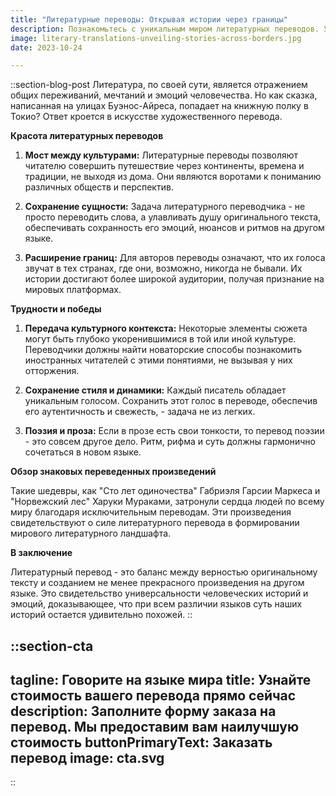 ```yaml
---
title: "Литературные переводы: Открывая истории через границы"
description: Познакомьтесь с уникальным миром литературных переводов. Узнайте о тонком процессе переноса историй с одного языка на другой и о том невероятном влиянии, которое он оказывает на мировую литературу.
image: literary-translations-unveiling-stories-across-borders.jpg
date: 2023-10-24

---
```


::section-blog-post
Литература, по своей сути, является отражением общих переживаний, мечтаний и эмоций человечества. Но как сказка, написанная на улицах Буэнос-Айреса, попадает на книжную полку в Токио? Ответ кроется в искусстве художественного перевода.

**Красота литературных переводов**

1.  **Мост между культурами:** Литературные переводы позволяют читателю совершить путешествие через континенты, времена и традиции, не выходя из дома. Они являются воротами к пониманию различных обществ и перспектив.
    
2.  **Сохранение сущности:** Задача литературного переводчика - не просто переводить слова, а улавливать душу оригинального текста, обеспечивать сохранность его эмоций, нюансов и ритмов на другом языке.
    
3.  **Расширение границ:** Для авторов переводы означают, что их голоса звучат в тех странах, где они, возможно, никогда не бывали. Их истории достигают более широкой аудитории, получая признание на мировых платформах.
    

**Трудности и победы**

1.  **Передача культурного контекста:** Некоторые элементы сюжета могут быть глубоко укоренившимися в той или иной культуре. Переводчики должны найти новаторские способы познакомить иностранных читателей с этими понятиями, не вызывая у них отторжения.
    
2.  **Сохранение стиля и динамики:** Каждый писатель обладает уникальным голосом. Сохранить этот голос в переводе, обеспечив его аутентичность и свежесть, - задача не из легких.
    
3.  **Поэзия и проза:** Если в прозе есть свои тонкости, то перевод поэзии - это совсем другое дело. Ритм, рифма и суть должны гармонично сочетаться в новом языке.
    

**Обзор знаковых переведенных произведений**

Такие шедевры, как "Сто лет одиночества" Габриэля Гарсии Маркеса и "Норвежский лес" Харуки Мураками, затронули сердца людей по всему миру благодаря исключительным переводам. Эти произведения свидетельствуют о силе литературного перевода в формировании мирового литературного ландшафта.

**В заключение**

Литературный перевод - это баланс между верностью оригинальному тексту и созданием не менее прекрасного произведения на другом языке. Это свидетельство универсальности человеческих историй и эмоций, доказывающее, что при всем различии языков суть наших историй остается удивительно похожей.
::

::section-cta
---
tagline: Говорите на языке мира
title: Узнайте стоимость вашего перевода прямо сейчас
description: Заполните форму заказа на перевод. Мы предоставим вам наилучшую стоимость
buttonPrimaryText: Заказать перевод
image: cta.svg
---
::